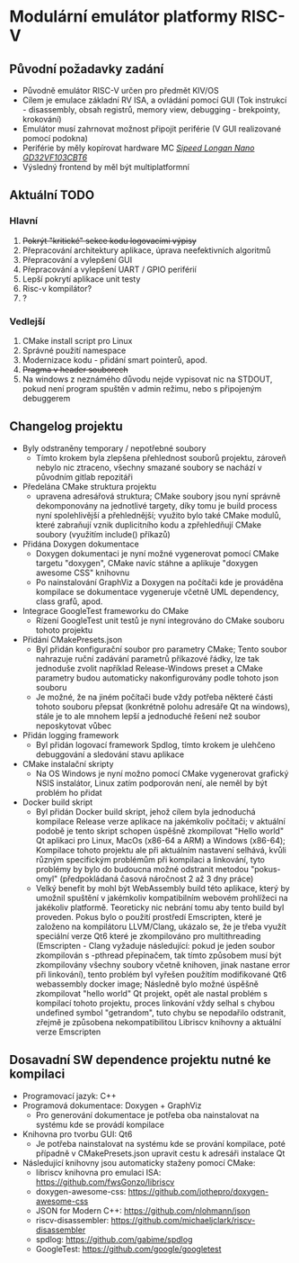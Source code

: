 # Modulární emulátor platformy RISC-V

## Původní požadavky zadání

* Původně emulátor RISC-V určen pro předmět KIV/OS
* Cílem je emulace základní RV ISA, a ovládání pomocí GUI (Tok instrukcí - disassembly, obsah registrů, memory view, debugging - brekpointy, krokování)
* Emulátor musí zahrnovat možnost připojit periférie (V GUI realizované pomocí podokna)
* Periférie by měly kopírovat hardware MC [*Sipeed Longan Nano GD32VF103CBT6*](https://www.seeedstudio.com/Sipeed-Longan-Nano-V1-1-p-5118.html)
* Výsledný frontend by měl být multiplatformní

## Aktuální TODO
### Hlavní
1) ~~Pokrýt "kritické" sekce kodu logovacími výpisy~~
2) Přepracování architektury aplikace, úprava neefektivních algoritmů
3) Přepracování a vylepšení GUI
4) Přepracování a vylepšení UART / GPIO periférií
5) Lepší pokrytí aplikace unit testy
6) Risc-v kompilátor?
7) ?

### Vedlejší
1) CMake install script pro Linux
2) Správné použití namespace
3) Modernizace kodu - přidání smart pointerů, apod.
4) ~~Pragma v header souborech~~ 
5) Na windows z neznámého důvodu nejde vypisovat nic na STDOUT, pokud není program spuštěn v admin režimu, nebo s připojeným debuggerem

## Changelog projektu
* Byly odstraněny temporary / nepotřebné soubory
  * Tímto krokem byla zlepšena přehlednost souborů projektu, zároveň nebylo nic ztraceno, všechny smazané soubory se nachází v původním gitlab repozitáři
* Předelána CMake struktura projektu
  * upravena adresářová struktura; CMake soubory jsou nyní správně dekomponovány na jednotlivé targety, díky tomu je build process nyní spolehlivější a přehlednější; využito bylo také CMake modulů, které zabraňují vznik duplicitního kodu a zpřehledňují CMake soubory (využitím include() příkazů)
* Přidána Doxygen dokumentace
  * Doxygen dokumentaci je nyní možné vygenerovat pomocí CMake targetu "doxygen", CMake navíc stáhne a aplikuje "doxygen awesome CSS" knihovnu
  * Po nainstalování GraphViz a Doxygen na počítači kde je prováděna kompilace se dokumentace vygeneruje včetně UML dependency, class grafů, apod.
* Integrace GoogleTest frameworku do CMake
  * Rízení GoogleTest unit testů je nyní integrováno do CMake souboru tohoto projektu
* Přidání CMakePresets.json 
  * Byl přidán konfigurační soubor pro parametry CMake; Tento soubor nahrazuje ruční zadávání parametrů příkazové řádky, lze tak jednoduše zvolit například Release-Windows preset a CMake parametry budou automaticky nakonfigurovány podle tohoto json souboru
  * Je možné, že na jiném počítači bude vždy potřeba některé části tohoto souboru přepsat (konkrétně polohu adresáře Qt na windows), stále je to ale mnohem lepší a jednoduché řešení než soubor neposkytovat vůbec
* Přidán logging framework
  * Byl přidán logovací framework Spdlog, tímto krokem je ulehčeno debuggování a sledování stavu aplikace
* CMake instalační skripty
  * Na OS Windows je nyní možno pomocí CMake vygenerovat grafický NSIS instalátor, Linux zatím podporován není, ale neměl by být problém ho přidat
* Docker build skript
  * Byl přidán Docker build skript, jehož cílem byla jednoduchá kompilace Release verze aplikace na jakémkoliv počítači; v aktuální podobě je tento skript schopen úspěšně zkompilovat "Hello world" Qt aplikaci pro Linux, MacOs (x86-64 a ARM) a Windows (x86-64); Kompilace tohoto projektu ale při aktuálním nastavení selhává, kvůli různým specifickým problémům při kompilaci a linkování, tyto problémy by bylo do budoucna možné odstranit metodou "pokus-omyl" (předpokládaná časová náročnost 2 až 3 dny práce)
  * Velký benefit by mohl být WebAssembly build této aplikace, který by umožnil spuštění v jakémkoliv kompatibilním webovém prohlížeci na jakékoliv platformě. Teoreticky nic nebrání tomu aby tento build byl proveden. Pokus bylo o použití prostředí Emscripten, které je založeno na kompilátoru LLVM/Clang, ukázalo se, že je třeba využít speciální verze Qt6 které je zkompilováno pro multithreading (Emscripten - Clang vyžaduje následující: pokud je jeden soubor zkompilován s -pthread přepínačem, tak tímto způsobem musí být zkompilovány všechny soubory včetně knihoven, jinak nastane error při linkování), tento problém byl vyřešen použítím modifikované Qt6 webassembly docker image; Následně bylo možné úspěšně zkompilovat "hello world" Qt projekt, opět ale nastal problém s kompilací tohoto projektu, proces linkování vždy selhal s chybou undefined symbol "getrandom", tuto chybu se nepodařilo odstranit, zřejmě je způsobena nekompatibilitou Libriscv knihovny a aktuální verze Emscripten


## Dosavadní SW dependence projektu nutné ke kompilaci

* Programovací jazyk: C++
* Programová dokumentace: Doxygen + GraphViz
  * Pro generování dokumentace je potřeba oba nainstalovat na systému kde se provádí kompilace
* Knihovna pro tvorbu GUI: Qt6
  * Je potřeba nainstalovat na systému kde se prování kompilace, poté případně v CMakePresets.json upravit cestu k adresáři instalace Qt
* Následující knihovny jsou automaticky staženy pomocí CMake:
  * libriscv knihovna pro emulaci ISA: https://github.com/fwsGonzo/libriscv
  * doxygen-awesome-css: https://github.com/jothepro/doxygen-awesome-css
  * JSON for Modern C++: https://github.com/nlohmann/json
  * riscv-disassembler: https://github.com/michaeljclark/riscv-disassembler
  * spdlog: https://github.com/gabime/spdlog
  * GoogleTest: https://github.com/google/googletest


